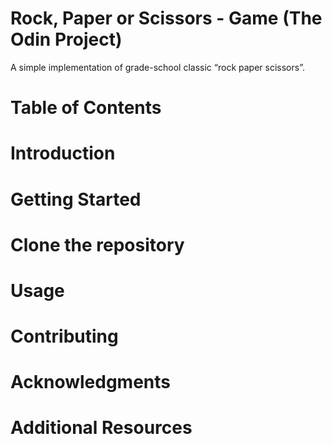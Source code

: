 # Rock, Paper or Scissors - Game (The Odin Project)

A simple implementation of grade-school classic “rock paper scissors”.

# Table of Contents

# Introduction

# Getting Started

# Clone the repository

# Usage

# Contributing

# Acknowledgments

# Additional Resources
